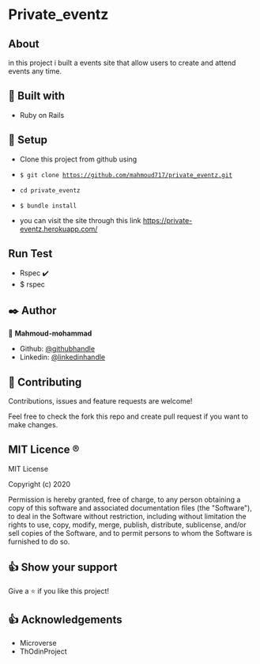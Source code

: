 # Private_eventz

## About <a name = "About"></a>
in this project i built a events site that allow users to create and attend events any time.

## 🔧 Built with<a name = "with"></a>

- Ruby on Rails

## 🔨 Setup    <a name = "setup"></a>
- Clone this project from github using
- <code>$ git clone https://github.com/mahmoud717/private_eventz.git</code>
- <code>cd private_eventz</code>
- <code>$ bundle install</code>

- you can visit the site through this link https://private-eventz.herokuapp.com/

## Run Test <a name = "Testing"></a>
- Rspec :heavy_check_mark:
- $ rspec

## ✒️ Author <a name = "author"></a> 

👤 **Mahmoud-mohammad**

- Github: [@githubhandle](https://github.com/mahmoud717)
- Linkedin: [@linkedinhandle](https://www.linkedin.com/in/mahmoud-m-abbas/)

## 🤝 Contributing

Contributions, issues and feature requests are welcome!

Feel free to check the fork this repo and create pull request if you want to make changes.


## MIT Licence <a name = "licence"></a>  :registered:

MIT License

Copyright (c) 2020

Permission is hereby granted, free of charge, to any person obtaining a copy
of this software and associated documentation files (the "Software"), to deal
in the Software without restriction, including without limitation the rights
to use, copy, modify, merge, publish, distribute, sublicense, and/or sell
copies of the Software, and to permit persons to whom the Software is
furnished to do so.

## 👍 Show your support

Give a ⭐️ if you like this project!

## :thumbsup: Acknowledgements
- Microverse  
- ThOdinProject 
